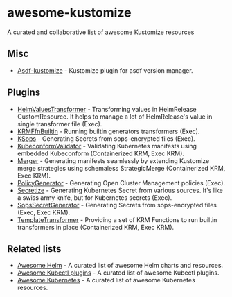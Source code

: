 # awesome-kustomize

A curated and collaborative list of awesome Kustomize resources

## Misc

- [Asdf-kustomize](https://github.com/Banno/asdf-kustomize) - Kustomize plugin for asdf version manager.

## Plugins

- [HelmValuesTransformer](https://github.com/openinfradev/kustomize-helm-transformer) - Transforming values in HelmRelease CustomResource. It helps to manage a lot of HelmRelease's value in single transformer file (Exec).
- [KRMFfnBuiltin](https://github.com/kaweezle/krmfnbuiltin) - Running builtin generators transformers (Exec).
- [KSops](https://github.com/viaduct-ai/kustomize-sops) - Generating Secrets from sops-encrypted files (Exec).
- [KubeconformValidator](https://github.com/aabouzaid/kustomize-kubeconformvalidator) - Validating Kubernetes manifests using embedded Kubeconform (Containerized KRM, Exec KRM).
- [Merger](https://github.com/aabouzaid/kustomize-plugin-merger) - Generating manifests seamlessly by extending Kustomize merge strategies using schemaless StrategicMerge (Containerized KRM, Exec KRM).
- [PolicyGenerator](https://github.com/open-cluster-management-io/policy-generator-plugin) - Generating Open Cluster Management policies (Exec).
- [Secretize](https://github.com/bbl/secretize) - Generating Kubernetes Secret from various sources. It's like a swiss army knife, but for Kubernetes secrets (Exec).
- [SopsSecretGenerator](https://github.com/goabout/kustomize-sopssecretgenerator) - Generating Secrets from sops-encrypted files (Exec, Exec KRM).
- [TemplateTransformer](https://github.com/joshdk/template-transformer) - Providing a set of KRM Functions to run builtin transformers in place (Containerized KRM, Exec KRM).

## Related lists

- [Awesome Helm](https://github.com/cdwv/awesome-helm) - A curated list of awesome Helm charts and resources.
- [Awesome Kubectl plugins](https://github.com/ishantanu/awesome-kubectl-plugins) - A curated list of awesome Kubectl plugins.
- [Awesome Kubernetes](https://github.com/ramitsurana/awesome-kubernetes) - A curated list of awesome Kubernetes resources.

